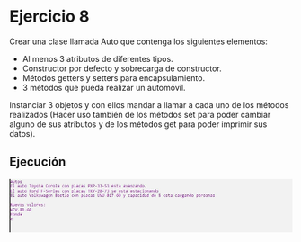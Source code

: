 # Ejercicio 8

Crear una clase llamada Auto que contenga los siguientes elementos:
* Al menos 3 atributos de diferentes tipos.
* Constructor por defecto y sobrecarga de constructor.
* Métodos getters y setters para encapsulamiento.
* 3 métodos que pueda realizar un automóvil.

Instanciar 3 objetos y con ellos mandar a llamar a cada uno de los métodos realizados (Hacer
uso también de los métodos set para poder cambiar alguno de sus atributos y de los métodos
get para poder imprimir sus datos).

Ejecución
------------

![](../../img/ej8.JPG)